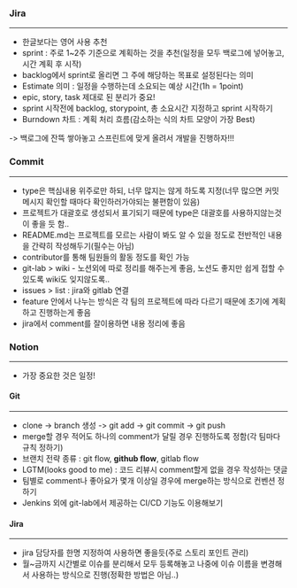 ### Jira
---

- 한글보다는 영어 사용 추천
- sprint : 주로 1~2주 기준으로 계획하는 것을 추천(일정을 모두 백로그에 넣어놓고, 시간 계획 후 시작)
- backlog에서 sprint로 올리면 그 주에 해당하는 목표로 설정된다는 의미
- Estimate 의미 : 일정을 수행하는데 소요되는 예상 시간(1h = 1point)
- epic, story, task 제대로 된 분리가 중요!
- sprint 시작전에 backlog, storypoint, 총 소요시간 지정하고 sprint 시작하기
- Burndown 차트 : 계획 처리 흐름(감소하는 식의 차트 모양이 가장 Best)

-> 백로그에 잔뜩 쌓아놓고 스프린트에 맞게 올려서 개발을 진행하자!!!

 

### Commit
---

- type은 핵심내용 위주로만 하되, 너무 많지는 않게 하도록 지정(너무 많으면 커밋 메시지 확인할 때마다 확인하러가야되는 불편함이 있음)
- 프로젝트가 대괄호로 생성되서 표기되기 때문에 type은 대괄호를 사용하지않는것이 좋을 듯 함..
- README.md는 프로젝트를 모르는 사람이 봐도 알 수 있을 정도로 전반적인 내용을 간략히 작성해두기(필수는 아님)
- contributor를 통해 팀원들의 활동 정도를 확인 가능
- git-lab > wiki - 노션외에 따로 정리를 해주는게 좋음, 노션도 좋지만 쉽게 접할 수 있도록 wiki도 잊지않도록..
- issues > list : jira와 gitlab 연결
- feature 안에서 나누는 방식은 각 팀의 프로젝트에 따라 다르기 때문에 초기에 계획하고 진행하는게 좋음
- jira에서 comment를 잘이용하면 내용 정리에 좋음



### Notion
---

- 가장 중요한 것은 일정!
  

#### Git
---
- clone -> branch 생성 -> git add -> git commit -> git push
- merge할 경우 적어도 하나의 comment가 달릴 경우 진행하도록 정함(각 팀마다 규칙 정하기)
- 브랜치 전략 종류 : git flow, **github flow**, gitlab flow
- LGTM(looks good to me) : 코드 리뷰시 comment할게 없을 경우 작성하는 댓글
- 팀별로 comment나 좋아요가 몇개 이상일 경우에 merge하는 방식으로 컨벤션 정하기
- Jenkins 외에 git-lab에서 제공하는 CI/CD 기능도 이용해보기 


#### Jira
---
- jira 담당자를 한명 지정하여 사용하면 좋을듯(주로 스토리 포인트 관리)
- 월~금까지 시간별로 이슈를 분리해서 모두 등록해놓고 나중에 이슈 이름을 변경해서 사용하는 방식으로 진행(정확한 방법은 아님..)